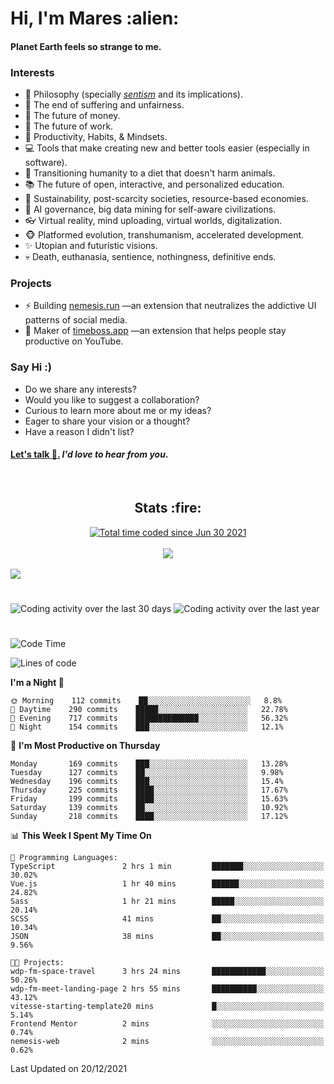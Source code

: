 <h1>Hi, I'm Mares :alien:</h1>

#### Planet Earth feels so strange to me.

### **Interests**

- 🌊 Philosophy (specially [_sentism_][sentismmedium] and its implications).
- 🎯 The end of suffering and unfairness.
- 💸 The future of money.
- 💼 The future of work.
- 🧠 Productivity, Habits, & Mindsets.
- 💻 Tools that make creating new and better tools easier (especially in software).
- 🥗 Transitioning humanity to a diet that doesn't harm animals.
- 📚 The future of open, interactive, and personalized education.
- 🌱 Sustainability, post-scarcity societies, resource-based economies.
- 🤖 AI governance, big data mining for self-aware civilizations.
- 👓 Virtual reality, mind uploading, virtual worlds, digitalization.
- 🐵 Platformed evolution, transhumanism, accelerated development.
- ✨ Utopian and futuristic visions.
- 💀 Death, euthanasia, sentience, nothingness, definitive ends.


### **Projects**

- ⚡ Building [nemesis.run](https://nemesis.run) —an extension that neutralizes the addictive UI patterns of social media.
- 💎 Maker of [timeboss.app](https://timeboss.app) —an extension that helps people stay productive on YouTube.


### **Say Hi :)**

- Do we share any interests?
- Would you like to suggest a collaboration?
- Curious to learn more about me or my ideas?
- Eager to share your vision or a thought?
- Have a reason I didn't list?

#### [Let's talk :wave:.](mailto:mareszhar@gmail.com) _I'd love to hear from you_.

[sentismmedium]: https://medium.com/@mareszhar/born-a-prisoner-a-reflection-about-life-its-struggles-and-a-plan-to-escape-d8566ce9b026

<br>

<h2 align="center">Stats :fire:</h2>

<div align="center">
  <a href="https://wakatime.com/@cfdc0e0d-4860-4b62-9ff0-cb659185525e">
    <img src="https://wakatime.com/badge/user/cfdc0e0d-4860-4b62-9ff0-cb659185525e.svg" alt="Total time coded since Jun 30 2021" />
  </a>
</div>

<br>

<div align="center">
  <img src="https://github-readme-streak-stats.herokuapp.com?user=mareszhar&theme=black-ice&hide_border=true&stroke=FFFFFF15&ring=DF8FFE&fire=DF8FFE&currStreakLabel=DF8FFE&background=1A232A&currStreakNum=86FFAB&dates=B1AAB3FF">
</div>

<!-- Add or remove this: &dates=B1AAB3FF at the end of the streak stats URL if they get bugged and aren't updating -->

<br>

<img src="https://activity-graph.herokuapp.com/graph?username=mareszhar&theme=nord&bg_color=00000000&color=979797&line=DF8FFE&point=00000000&area=true&hide_border=true">

<br>

<h1></h1>

<img src="https://wakatime.com/share/@mares/5df0ff02-9c79-41b4-b540-51dc9c65a57b.svg" alt="Coding activity over the last 30 days" />
<img src="https://wakatime.com/share/@mares/ea89ba71-f374-40af-930c-e0655909fe37.svg" alt="Coding activity over the last year" />

<h1></h1>

<!--START_SECTION:waka-->
![Code Time](http://img.shields.io/badge/Code%20Time-381%20hrs%2049%20mins-blue)

![Lines of code](https://img.shields.io/badge/From%20Hello%20World%20I%27ve%20Written-124%20Thousand%20lines%20of%20code-blue)

**I'm a Night 🦉** 

```text
🌞 Morning    112 commits    ██░░░░░░░░░░░░░░░░░░░░░░░   8.8% 
🌆 Daytime    290 commits    █████░░░░░░░░░░░░░░░░░░░░   22.78% 
🌃 Evening    717 commits    ██████████████░░░░░░░░░░░   56.32% 
🌙 Night      154 commits    ███░░░░░░░░░░░░░░░░░░░░░░   12.1%

```
📅 **I'm Most Productive on Thursday** 

```text
Monday       169 commits    ███░░░░░░░░░░░░░░░░░░░░░░   13.28% 
Tuesday      127 commits    ██░░░░░░░░░░░░░░░░░░░░░░░   9.98% 
Wednesday    196 commits    ███░░░░░░░░░░░░░░░░░░░░░░   15.4% 
Thursday     225 commits    ████░░░░░░░░░░░░░░░░░░░░░   17.67% 
Friday       199 commits    ████░░░░░░░░░░░░░░░░░░░░░   15.63% 
Saturday     139 commits    ██░░░░░░░░░░░░░░░░░░░░░░░   10.92% 
Sunday       218 commits    ████░░░░░░░░░░░░░░░░░░░░░   17.12%

```


📊 **This Week I Spent My Time On** 

```text
💬 Programming Languages: 
TypeScript               2 hrs 1 min         ███████░░░░░░░░░░░░░░░░░░   30.02% 
Vue.js                   1 hr 40 mins        ██████░░░░░░░░░░░░░░░░░░░   24.82% 
Sass                     1 hr 21 mins        █████░░░░░░░░░░░░░░░░░░░░   20.14% 
SCSS                     41 mins             ██░░░░░░░░░░░░░░░░░░░░░░░   10.34% 
JSON                     38 mins             ██░░░░░░░░░░░░░░░░░░░░░░░   9.56%

🐱‍💻 Projects: 
wdp-fm-space-travel      3 hrs 24 mins       ████████████░░░░░░░░░░░░░   50.26% 
wdp-fm-meet-landing-page 2 hrs 55 mins       ██████████░░░░░░░░░░░░░░░   43.12% 
vitesse-starting-template20 mins             █░░░░░░░░░░░░░░░░░░░░░░░░   5.14% 
Frontend Mentor          2 mins              ░░░░░░░░░░░░░░░░░░░░░░░░░   0.74% 
nemesis-web              2 mins              ░░░░░░░░░░░░░░░░░░░░░░░░░   0.62%

```


 Last Updated on 20/12/2021
<!--END_SECTION:waka-->
